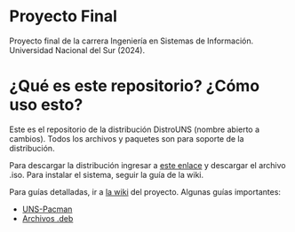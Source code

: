 # Proyecto Final
Proyecto final de la carrera Ingeniería en Sistemas de Información. Universidad Nacional del Sur (2024).

# ¿Qué es este repositorio? ¿Cómo uso esto?
Este es el repositorio de la distribución DistroUNS (nombre abierto a cambios). Todos los archivos y paquetes son para soporte de la distribución.

Para descargar la distribución ingresar a [este enlace](https://csunseduar-my.sharepoint.com/:u:/g/personal/laureano_deluca_cs_uns_edu_ar/EZMxlc-lehlMrV09-ux_580B5a6Kxkryu8hbSh_RDN_SwA?e=jI3hoH) y descargar el archivo .iso. Para instalar el sistema, seguir la guía de la wiki. 

Para guías detalladas, ir a [la wiki](https://github.com/Laureanodeluca/proyecto-final-UNS/wiki) del proyecto. Algunas guías importantes:
- [UNS-Pacman](https://github.com/Laureanodeluca/proyecto-final-UNS/wiki/UNS%E2%80%90Pacman)
- [Archivos .deb](https://github.com/Laureanodeluca/proyecto-final-UNS/wiki/Archivos-.deb)
